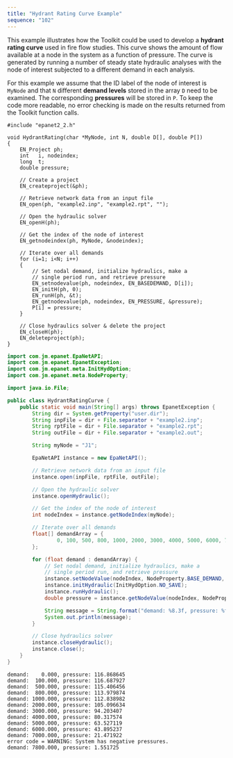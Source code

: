 ```yaml
---
title: "Hydrant Rating Curve Example"
sequence: "102"
---
```


This example illustrates how the Toolkit could be used to develop a **hydrant rating curve** used in fire flow studies.
This curve shows the amount of flow available at a node in the system as a function of pressure.
The curve is generated by running a number of steady state hydraulic analyses
with the node of interest subjected to a different demand in each analysis.

For this example we assume that the ID label of the node of interest is `MyNode` and
that `N` different **demand levels** stored in the array `D` need to be examined.
The corresponding **pressures** will be stored in `P`.
To keep the code more readable, no error checking is made on the results returned from the Toolkit function calls.

```text
#include "epanet2_2.h"
 
void HydrantRating(char *MyNode, int N, double D[], double P[])
{
    EN_Project ph;
    int   i, nodeindex;
    long  t;
    double pressure;
 
    // Create a project
    EN_createproject(&ph);
 
    // Retrieve network data from an input file
    EN_open(ph, "example2.inp", "example2.rpt", "");
 
    // Open the hydraulic solver
    EN_openH(ph);
 
    // Get the index of the node of interest
    EN_getnodeindex(ph, MyNode, &nodeindex);
 
    // Iterate over all demands
    for (i=1; i<N; i++)
    {
        // Set nodal demand, initialize hydraulics, make a
        // single period run, and retrieve pressure
        EN_setnodevalue(ph, nodeindex, EN_BASEDEMAND, D[i]);
        EN_initH(ph, 0);
        EN_runH(ph, &t);
        EN_getnodevalue(ph, nodeindex, EN_PRESSURE, &pressure);
        P[i] = pressure;
    }
 
    // Close hydraulics solver & delete the project
    EN_closeH(ph);
    EN_deleteproject(ph);
}
```

```java
import com.jm.epanet.EpaNetAPI;
import com.jm.epanet.EpanetException;
import com.jm.epanet.meta.InitHydOption;
import com.jm.epanet.meta.NodeProperty;

import java.io.File;

public class HydrantRatingCurve {
    public static void main(String[] args) throws EpanetException {
        String dir = System.getProperty("user.dir");
        String inpFile = dir + File.separator + "example2.inp";
        String rptFile = dir + File.separator + "example2.rpt";
        String outFile = dir + File.separator + "example2.out";

        String myNode = "J1";

        EpaNetAPI instance = new EpaNetAPI();

        // Retrieve network data from an input file
        instance.open(inpFile, rptFile, outFile);

        // Open the hydraulic solver
        instance.openHydraulic();

        // Get the index of the node of interest
        int nodeIndex = instance.getNodeIndex(myNode);

        // Iterate over all demands
        float[] demandArray = {
                0, 100, 500, 800, 1000, 2000, 3000, 4000, 5000, 6000, 7000, 7800
        };

        for (float demand : demandArray) {
            // Set nodal demand, initialize hydraulics, make a
            // single period run, and retrieve pressure
            instance.setNodeValue(nodeIndex, NodeProperty.BASE_DEMAND, demand);
            instance.initHydraulic(InitHydOption.NO_SAVE);
            instance.runHydraulic();
            double pressure = instance.getNodeValue(nodeIndex, NodeProperty.PRESSURE);

            String message = String.format("demand: %8.3f, pressure: %f", demand, pressure);
            System.out.println(message);
        }

        // Close hydraulics solver
        instance.closeHydraulic();
        instance.close();
    }
}
```

```text
demand:    0.000, pressure: 116.868645
demand:  100.000, pressure: 116.687927
demand:  500.000, pressure: 115.406456
demand:  800.000, pressure: 113.979874
demand: 1000.000, pressure: 112.838982
demand: 2000.000, pressure: 105.096634
demand: 3000.000, pressure: 94.203407
demand: 4000.000, pressure: 80.317574
demand: 5000.000, pressure: 63.527119
demand: 6000.000, pressure: 43.895237
demand: 7000.000, pressure: 21.471922
error code = WARNING: System has negative pressures.
demand: 7800.000, pressure: 1.551725
```
